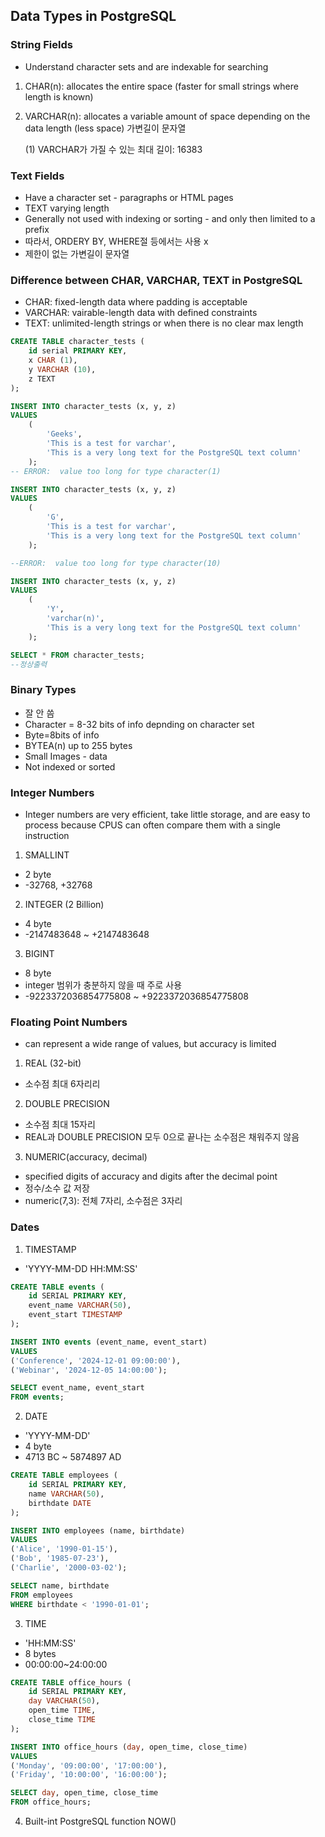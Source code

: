 ## Data Types in PostgreSQL

### String Fields
- Understand character sets and are indexable for searching
1. CHAR(n): allocates the entire space (faster for small strings where length is known)
2. VARCHAR(n): allocates a variable amount of space depending on the data length (less space) 가변길이 문자열 
    
    (1) VARCHAR가 가질 수 있는 최대 길이: 16383

### Text Fields
- Have a character set - paragraphs or HTML pages
- TEXT varying length
- Generally not used with indexing or sorting - and only then limited to a prefix
- 따라서, ORDERY BY, WHERE절 등에서는 사용 x 
- 제한이 없는 가변길이 문자열

### Difference between CHAR, VARCHAR, TEXT in PostgreSQL
- CHAR: fixed-length data where padding is acceptable
- VARCHAR: vairable-length data with defined constraints 
- TEXT: unlimited-length strings or when there is no clear max length

```sql
CREATE TABLE character_tests (
    id serial PRIMARY KEY,
    x CHAR (1),
    y VARCHAR (10),
    z TEXT
);

INSERT INTO character_tests (x, y, z)
VALUES
    (
        'Geeks',
        'This is a test for varchar',
        'This is a very long text for the PostgreSQL text column'
    );
-- ERROR:  value too long for type character(1)
```

```sql
INSERT INTO character_tests (x, y, z)
VALUES
    (
        'G',
        'This is a test for varchar',
        'This is a very long text for the PostgreSQL text column'
    );

--ERROR:  value too long for type character(10)
```

```sql
INSERT INTO character_tests (x, y, z)
VALUES
    (
        'Y',
        'varchar(n)',
        'This is a very long text for the PostgreSQL text column'
    );

SELECT * FROM character_tests;
--정상출력
```

### Binary Types 
- 잘 안 씀
- Character = 8-32 bits of info depnding on character set
- Byte=8bits of info
- BYTEA(n) up to 255 bytes
- Small Images - data
- Not indexed or sorted

### Integer Numbers
- Integer numbers are very efficient, take little storage, and are easy to process because CPUS can often compare them with a single instruction
1. SMALLINT
- 2 byte
- -32768, +32768
2. INTEGER (2 Billion)
- 4 byte
- -2147483648 ~ +2147483648
3. BIGINT 
- 8 byte
- integer 범위가 충분하지 않을 때 주로 사용
- -9223372036854775808 ~ +9223372036854775808

### Floating Point Numbers
- can represent a wide range of values, but accuracy is limited
1. REAL (32-bit)
- 소수점 최대 6자리리
2. DOUBLE PRECISION
- 소수점 최대 15자리
- REAL과 DOUBLE PRECISION 모두 0으로 끝나는 소수점은 채워주지 않음
3.  NUMERIC(accuracy, decimal)
- specified digits of accuracy and digits after the decimal point
- 정수/소수 값 저장
- numeric(7,3): 전체 7자리, 소수점은 3자리

### Dates
1. TIMESTAMP
- 'YYYY-MM-DD HH:MM:SS'
```sql
CREATE TABLE events (
    id SERIAL PRIMARY KEY,
    event_name VARCHAR(50),
    event_start TIMESTAMP
);

INSERT INTO events (event_name, event_start)
VALUES 
('Conference', '2024-12-01 09:00:00'),
('Webinar', '2024-12-05 14:00:00');

SELECT event_name, event_start
FROM events;
```

2. DATE
- 'YYYY-MM-DD'
- 4 byte
- 4713 BC ~ 5874897 AD
```sql
CREATE TABLE employees (
    id SERIAL PRIMARY KEY,
    name VARCHAR(50),
    birthdate DATE
);

INSERT INTO employees (name, birthdate)
VALUES 
('Alice', '1990-01-15'),
('Bob', '1985-07-23'),
('Charlie', '2000-03-02');

SELECT name, birthdate
FROM employees
WHERE birthdate < '1990-01-01';
```
3. TIME
- 'HH:MM:SS'
- 8 bytes
- 00:00:00~24:00:00 
```sql
CREATE TABLE office_hours (
    id SERIAL PRIMARY KEY,
    day VARCHAR(50),
    open_time TIME,
    close_time TIME
);

INSERT INTO office_hours (day, open_time, close_time)
VALUES 
('Monday', '09:00:00', '17:00:00'),
('Friday', '10:00:00', '16:00:00');

SELECT day, open_time, close_time
FROM office_hours;
```

4. Built-int PostgreSQL function NOW()